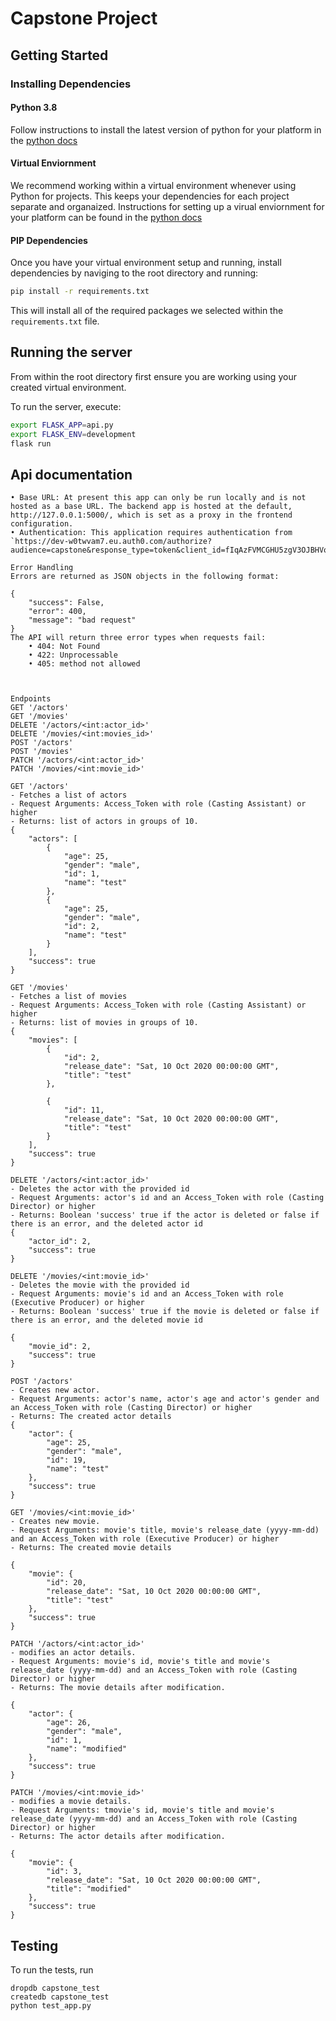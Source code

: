 # Capstone Project

## Getting Started

### Installing Dependencies

#### Python 3.8

Follow instructions to install the latest version of python for your platform in the [python docs](https://docs.python.org/3/using/unix.html#getting-and-installing-the-latest-version-of-python)

#### Virtual Enviornment

We recommend working within a virtual environment whenever using Python for projects. This keeps your dependencies for each project separate and organaized. Instructions for setting up a virual enviornment for your platform can be found in the [python docs](https://packaging.python.org/guides/installing-using-pip-and-virtual-environments/)

#### PIP Dependencies

Once you have your virtual environment setup and running, install dependencies by naviging to the root directory and running:

```bash
pip install -r requirements.txt
```

This will install all of the required packages we selected within the `requirements.txt` file.


## Running the server

From within the root directory first ensure you are working using your created virtual environment.

To run the server, execute:

```bash
export FLASK_APP=api.py
export FLASK_ENV=development
flask run
```

## Api documentation

```
• Base URL: At present this app can only be run locally and is not hosted as a base URL. The backend app is hosted at the default, http://127.0.0.1:5000/, which is set as a proxy in the frontend configuration. 
• Authentication: This application requires authentication from `https://dev-w0twvam7.eu.auth0.com/authorize?audience=capstone&response_type=token&client_id=fIqAzFVMCGHU5zgV3OJBHVowsvY4QQXM&redirect_uri=https://127.0.0.1:5000/movies`
 
Error Handling
Errors are returned as JSON objects in the following format:

{
    "success": False, 
    "error": 400,
    "message": "bad request"
}
The API will return three error types when requests fail:
	• 404: Not Found
	• 422: Unprocessable
    • 405: method not allowed



Endpoints
GET '/actors'
GET '/movies'
DELETE '/actors/<int:actor_id>'
DELETE '/movies/<int:movies_id>'
POST '/actors'
POST '/movies'
PATCH '/actors/<int:actor_id>'
PATCH '/movies/<int:movie_id>'

GET '/actors'
- Fetches a list of actors 
- Request Arguments: Access_Token with role (Casting Assistant) or higher
- Returns: list of actors in groups of 10.
{
    "actors": [
        {
            "age": 25,
            "gender": "male",
            "id": 1,
            "name": "test"
        },
        {
            "age": 25,
            "gender": "male",
            "id": 2,
            "name": "test"
        }
    ],
    "success": true
}

GET '/movies'
- Fetches a list of movies
- Request Arguments: Access_Token with role (Casting Assistant) or higher
- Returns: list of movies in groups of 10.
{
    "movies": [
        {
            "id": 2,
            "release_date": "Sat, 10 Oct 2020 00:00:00 GMT",
            "title": "test"
        },

        {
            "id": 11,
            "release_date": "Sat, 10 Oct 2020 00:00:00 GMT",
            "title": "test"
        }
    ],
    "success": true
}

DELETE '/actors/<int:actor_id>'
- Deletes the actor with the provided id 
- Request Arguments: actor's id and an Access_Token with role (Casting Director) or higher
- Returns: Boolean 'success' true if the actor is deleted or false if there is an error, and the deleted actor id
{
    "actor_id": 2,
    "success": true
}

DELETE '/movies/<int:movie_id>'
- Deletes the movie with the provided id 
- Request Arguments: movie's id and an Access_Token with role (Executive Producer) or higher
- Returns: Boolean 'success' true if the movie is deleted or false if there is an error, and the deleted movie id

{
    "movie_id": 2,
    "success": true
}

POST '/actors'
- Creates new actor.
- Request Arguments: actor's name, actor's age and actor's gender and an Access_Token with role (Casting Director) or higher
- Returns: The created actor details
{
    "actor": {
        "age": 25,
        "gender": "male",
        "id": 19,
        "name": "test"
    },
    "success": true
}

GET '/movies/<int:movie_id>'
- Creates new movie.
- Request Arguments: movie's title, movie's release_date (yyyy-mm-dd) and an Access_Token with role (Executive Producer) or higher
- Returns: The created movie details

{
    "movie": {
        "id": 20,
        "release_date": "Sat, 10 Oct 2020 00:00:00 GMT",
        "title": "test"
    },
    "success": true
}

PATCH '/actors/<int:actor_id>'
- modifies an actor details. 
- Request Arguments: movie's id, movie's title and movie's release_date (yyyy-mm-dd) and an Access_Token with role (Casting Director) or higher
- Returns: The movie details after modification.

{
    "actor": {
        "age": 26,
        "gender": "male",
        "id": 1,
        "name": "modified"
    },
    "success": true
}

PATCH '/movies/<int:movie_id>'
- modifies a movie details. 
- Request Arguments: tmovie's id, movie's title and movie's release_date (yyyy-mm-dd) and an Access_Token with role (Casting Director) or higher
- Returns: The actor details after modification.

{
    "movie": {
        "id": 3,
        "release_date": "Sat, 10 Oct 2020 00:00:00 GMT",
        "title": "modified"
    },
    "success": true
}
```


## Testing
To run the tests, run
```
dropdb capstone_test
createdb capstone_test
python test_app.py
```